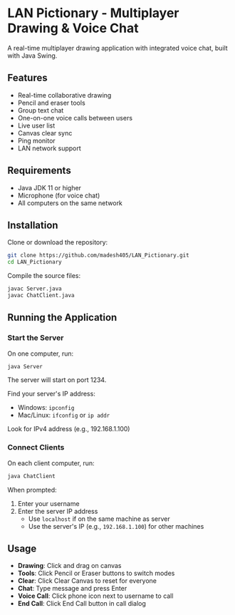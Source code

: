 # LAN Pictionary - Multiplayer Drawing & Voice Chat

A real-time multiplayer drawing application with integrated voice chat, built with Java Swing.

## Features

- Real-time collaborative drawing
- Pencil and eraser tools
- Group text chat
- One-on-one voice calls between users
- Live user list
- Canvas clear sync
- Ping monitor
- LAN network support

## Requirements

- Java JDK 11 or higher
- Microphone (for voice chat)
- All computers on the same network

## Installation

Clone or download the repository:

```bash
git clone https://github.com/madesh405/LAN_Pictionary.git
cd LAN_Pictionary
```

Compile the source files:

```bash
javac Server.java
javac ChatClient.java
```

## Running the Application

### Start the Server

On one computer, run:

```bash
java Server
```

The server will start on port 1234.

Find your server's IP address:
- Windows: `ipconfig`
- Mac/Linux: `ifconfig` or `ip addr`

Look for IPv4 address (e.g., 192.168.1.100)

### Connect Clients

On each client computer, run:

```bash
java ChatClient
```

When prompted:
1. Enter your username
2. Enter the server IP address
   - Use `localhost` if on the same machine as server
   - Use the server's IP (e.g., `192.168.1.100`) for other machines

## Usage

- **Drawing**: Click and drag on canvas
- **Tools**: Click Pencil or Eraser buttons to switch modes
- **Clear**: Click Clear Canvas to reset for everyone
- **Chat**: Type message and press Enter
- **Voice Call**: Click phone icon next to username to call
- **End Call**: Click End Call button in call dialog

